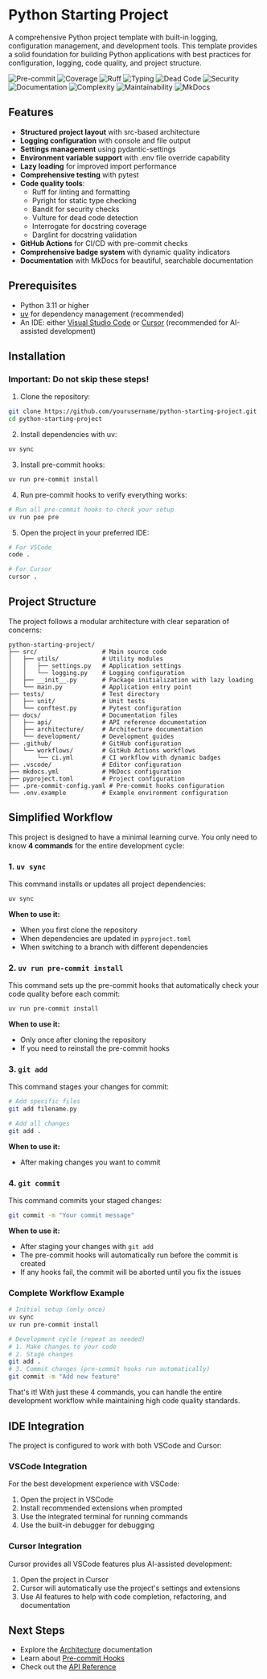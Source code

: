 # Python Starting Project

A comprehensive Python project template with built-in logging, configuration management, and development tools. This template provides a solid foundation for building Python applications with best practices for configuration, logging, code quality, and project structure.

<!-- Dynamic Badges -->

<!-- mdformat-skip-start -->

![Pre-commit](https://img.shields.io/badge/dynamic/json?url=https://gist.githubusercontent.com/dhkts1/ffa9b5234248225d681ef8ac4fe0a7e1/raw/badges.json&query=%24.badges%5B0%5D.message&label=pre-commit&color=red&logo=github)
![Coverage](https://img.shields.io/badge/dynamic/json?url=https://gist.githubusercontent.com/dhkts1/ffa9b5234248225d681ef8ac4fe0a7e1/raw/badges.json&query=%24.badges%5B1%5D.message&label=coverage&color=red&logo=pytest)
![Ruff](https://img.shields.io/badge/dynamic/json?url=https://gist.githubusercontent.com/dhkts1/ffa9b5234248225d681ef8ac4fe0a7e1/raw/badges.json&query=%24.badges%5B2%5D.message&label=ruff&color=green&logo=ruff)
![Typing](https://img.shields.io/badge/dynamic/json?url=https://gist.githubusercontent.com/dhkts1/ffa9b5234248225d681ef8ac4fe0a7e1/raw/badges.json&query=%24.badges%5B3%5D.message&label=typing&color=green&logo=python)
![Dead Code](https://img.shields.io/badge/dynamic/json?url=https://gist.githubusercontent.com/dhkts1/ffa9b5234248225d681ef8ac4fe0a7e1/raw/badges.json&query=%24.badges%5B4%5D.message&label=dead%20code&color=green&logo=python)
![Security](https://img.shields.io/badge/dynamic/json?url=https://gist.githubusercontent.com/dhkts1/ffa9b5234248225d681ef8ac4fe0a7e1/raw/badges.json&query=%24.badges%5B5%5D.message&label=security&color=green&logo=shieldsdotio)
![Documentation](https://img.shields.io/badge/dynamic/json?url=https://gist.githubusercontent.com/dhkts1/ffa9b5234248225d681ef8ac4fe0a7e1/raw/badges.json&query=%24.badges%5B7%5D.message&label=docs&color=green&logo=readthedocs)
![Complexity](https://img.shields.io/badge/dynamic/json?url=https://gist.githubusercontent.com/dhkts1/ffa9b5234248225d681ef8ac4fe0a7e1/raw/badges.json&query=%24.badges%5B8%5D.message&label=complexity&color=green&logo=codacy)
![Maintainability](https://img.shields.io/badge/dynamic/json?url=https://gist.githubusercontent.com/dhkts1/ffa9b5234248225d681ef8ac4fe0a7e1/raw/badges.json&query=%24.badges%5B9%5D.message&label=maintainability&color=green&logo=codeclimate)
![MkDocs](https://img.shields.io/badge/documentation-MkDocs-blue.svg?logo=markdown)

<!-- mdformat-skip-end -->

## Features

- **Structured project layout** with src-based architecture
- **Logging configuration** with console and file output
- **Settings management** using pydantic-settings
- **Environment variable support** with .env file override capability
- **Lazy loading** for improved import performance
- **Comprehensive testing** with pytest
- **Code quality tools**:
  - Ruff for linting and formatting
  - Pyright for static type checking
  - Bandit for security checks
  - Vulture for dead code detection
  - Interrogate for docstring coverage
  - Darglint for docstring validation
- **GitHub Actions** for CI/CD with pre-commit checks
- **Comprehensive badge system** with dynamic quality indicators
- **Documentation** with MkDocs for beautiful, searchable documentation

## Prerequisites

- Python 3.11 or higher
- [uv](https://github.com/astral-sh/uv) for dependency management (recommended)
- An IDE: either [Visual Studio Code](https://code.visualstudio.com/) or [Cursor](https://cursor.sh) (recommended for AI-assisted development)

## Installation

### Important: Do not skip these steps!

1. Clone the repository:

```bash
git clone https://github.com/yourusername/python-starting-project.git
cd python-starting-project
```

2. Install dependencies with uv:

```bash
uv sync
```

3. Install pre-commit hooks:

```bash
uv run pre-commit install
```

4. Run pre-commit hooks to verify everything works:

```bash
# Run all pre-commit hooks to check your setup
uv run poe pre
```

5. Open the project in your preferred IDE:

```bash
# For VSCode
code .

# For Cursor
cursor .
```

## Project Structure

The project follows a modular architecture with clear separation of concerns:

```
python-starting-project/
├── src/                  # Main source code
│   ├── utils/            # Utility modules
│   │   ├── settings.py   # Application settings
│   │   └── logging.py    # Logging configuration
│   ├── __init__.py       # Package initialization with lazy loading
│   └── main.py           # Application entry point
├── tests/                # Test directory
│   ├── unit/             # Unit tests
│   └── conftest.py       # Pytest configuration
├── docs/                 # Documentation files
│   ├── api/              # API reference documentation
│   ├── architecture/     # Architecture documentation
│   └── development/      # Development guides
├── .github/              # GitHub configuration
│   └── workflows/        # GitHub Actions workflows
│       └── ci.yml        # CI workflow with dynamic badges
├── .vscode/              # Editor configuration
├── mkdocs.yml            # MkDocs configuration
├── pyproject.toml        # Project configuration
├── .pre-commit-config.yaml # Pre-commit hooks configuration
└── .env.example          # Example environment configuration
```

## Simplified Workflow

This project is designed to have a minimal learning curve. You only need to know **4 commands** for the entire development cycle:

### 1. `uv sync`

This command installs or updates all project dependencies:

```bash
uv sync
```

**When to use it:**

- When you first clone the repository
- When dependencies are updated in `pyproject.toml`
- When switching to a branch with different dependencies

### 2. `uv run pre-commit install`

This command sets up the pre-commit hooks that automatically check your code quality before each commit:

```bash
uv run pre-commit install
```

**When to use it:**

- Only once after cloning the repository
- If you need to reinstall the pre-commit hooks

### 3. `git add`

This command stages your changes for commit:

```bash
# Add specific files
git add filename.py

# Add all changes
git add .
```

**When to use it:**

- After making changes you want to commit

### 4. `git commit`

This command commits your staged changes:

```bash
git commit -m "Your commit message"
```

**When to use it:**

- After staging your changes with `git add`
- The pre-commit hooks will automatically run before the commit is created
- If any hooks fail, the commit will be aborted until you fix the issues

### Complete Workflow Example

```bash
# Initial setup (only once)
uv sync
uv run pre-commit install

# Development cycle (repeat as needed)
# 1. Make changes to your code
# 2. Stage changes
git add .
# 3. Commit changes (pre-commit hooks run automatically)
git commit -m "Add new feature"
```

That's it! With just these 4 commands, you can handle the entire development workflow while maintaining high code quality standards.

## IDE Integration

The project is configured to work with both VSCode and Cursor:

### VSCode Integration

For the best development experience with VSCode:

1. Open the project in VSCode
1. Install recommended extensions when prompted
1. Use the integrated terminal for running commands
1. Use the built-in debugger for debugging

### Cursor Integration

Cursor provides all VSCode features plus AI-assisted development:

1. Open the project in Cursor
1. Cursor will automatically use the project's settings and extensions
1. Use AI features to help with code completion, refactoring, and documentation

## Next Steps

- Explore the [Architecture](architecture/configuration.md) documentation
- Learn about [Pre-commit Hooks](development/pre-commit-hooks.md)
- Check out the [API Reference](api/index.md)
